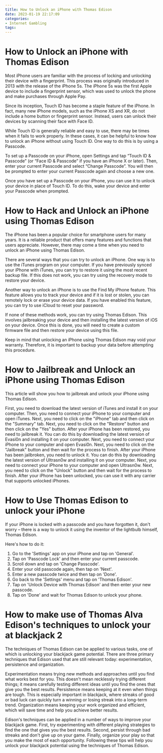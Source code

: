 ```yaml
---
title: How to Unlock an iPhone with Thomas Edison
date: 2023-01-19 22:17:09
categories:
- Internet Gambling
tags:
---
```



#  How to Unlock an iPhone with Thomas Edison

Most iPhone users are familiar with the process of locking and unlocking their device with a fingerprint. This process was originally introduced in 2013 with the release of the iPhone 5s. The iPhone 5s was the first Apple device to include a fingerprint sensor, which was used to unlock the phone and make purchases through Apple Pay.

Since its inception, Touch ID has become a staple feature of the iPhone. In fact, many new iPhone models, such as the iPhone XS and XR, do not include a home button or fingerprint sensor. Instead, users can unlock their devices by scanning their face with Face ID.

While Touch ID is generally reliable and easy to use, there may be times when it fails to work properly. In these cases, it can be helpful to know how to unlock an iPhone without using Touch ID. One way to do this is by using a Passcode.

To set up a Passcode on your iPhone, open Settings and tap “Touch ID & Passcode” (or “Face ID & Passcode” if you have an iPhone X or later). Then, enter your current Passcode and select “Change Passcode”. You will then be prompted to enter your current Passcode again and choose a new one.

Once you have set up a Passcode on your iPhone, you can use it to unlock your device in place of Touch ID. To do this, wake your device and enter your Passcode when prompted.

#  How to Hack and Unlock an iPhone using Thomas Edison

The iPhone has been a popular choice for smartphone users for many years. It is a reliable product that offers many features and functions that users appreciate. However, there may come a time when you need to unlock an iPhone using Thomas Edison.

There are several ways that you can try to unlock an iPhone. One way is to use the iTunes program on your computer. If you have previously synced your iPhone with iTunes, you can try to restore it using the most recent backup file. If this does not work, you can try using the recovery mode to restore your device.

Another way to unlock an iPhone is to use the Find My iPhone feature. This feature allows you to track your device and if it is lost or stolen, you can remotely lock or erase your device data. If you have enabled this feature, you can try to use iCloud to reset your password.

If none of these methods work, you can try using Thomas Edison. This involves jailbreaking your device and then installing the latest version of iOS on your device. Once this is done, you will need to create a custom firmware file and then restore your device using this file.

Keep in mind that unlocking an iPhone using Thomas Edison may void your warranty. Therefore, it is important to backup your data before attempting this procedure.

#  How to Jailbreak and Unlock an iPhone using Thomas Edison

This article will show you how to jailbreak and unlock your iPhone using Thomas Edison.

First, you need to download the latest version of iTunes and install it on your computer. Then, you need to connect your iPhone to your computer and open iTunes. Next, you need to click on the "iPhone" tab and then click on the "Summary" tab. Next, you need to click on the "Restore" button and then click on the "Yes" button. After your iPhone has been restored, you need to jailbreak it. You can do this by downloading the latest version of Evasi0n and installing it on your computer. Next, you need to connect your iPhone to your computer and open Evasi0n. Next, you need to click on the "Jailbreak" button and then wait for the process to finish. After your iPhone has been jailbroken, you need to unlock it. You can do this by downloading the latest version of Ultrasn0w and installing it on your computer. Next, you need to connect your iPhone to your computer and open Ultrasn0w. Next, you need to click on the "Unlock" button and then wait for the process to finish. After your iPhone has been unlocked, you can use it with any carrier that supports unlocked iPhones.

#  How to Use Thomas Edison to unlock your iPhone 

If your iPhone is locked with a passcode and you have forgotten it, don't worry – there is a way to unlock it using the inventor of the lightbulb himself, Thomas Edison.

Here's how to do it:

1. Go to the 'Settings' app on your iPhone and tap on 'General'.
2. Tap on 'Passcode Lock' and then enter your current passcode.
3. Scroll down and tap on 'Change Passcode'.
4. Enter your old passcode again, then tap on 'Next'.
5. Enter a new passcode twice and then tap on 'Done'.
6. Go back to the 'Settings' menu and tap on 'Thomas Edison'.
7. Tap on 'Unlock Device with Thomas Edison' and then enter your new passcode.
8. Tap on 'Done' and wait for Thomas Edison to unlock your phone.

#  How to make use of Thomas Alva Edison's techniques to unlock your at blackjack 2

The techniques of Thomas Edison can be applied to various tasks, one of which is unlocking your blackjack game potential. There are three primary techniques that Edison used that are still relevant today: experimentation, persistence and organization.

Experimentation means trying new methods and approaches until you find what works best for you. This doesn't mean recklessly trying different things; it means carefully testing different ideas until you find the ones that give you the best results. Persistence means keeping at it even when things are tough. This is especially important in blackjack, where streaks of good or bad luck can quickly turn a winning or losing streak into a long-term trend. Organization means keeping your work organized and efficient, which will save time and help you achieve better results.

Edison's techniques can be applied in a number of ways to improve your blackjack game. First, try experimenting with different playing strategies to find the one that gives you the best results. Second, persist through bad streaks and don't give up on your game. Finally, organize your play so that you make the most of each opportunity. Following these tips will help you unlock your blackjack potential using the techniques of Thomas Edison.